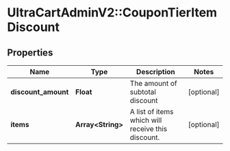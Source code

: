 # UltraCartAdminV2::CouponTierItemDiscount

## Properties
Name | Type | Description | Notes
------------ | ------------- | ------------- | -------------
**discount_amount** | **Float** | The amount of subtotal discount | [optional] 
**items** | **Array&lt;String&gt;** | A list of items which will receive this discount. | [optional] 


